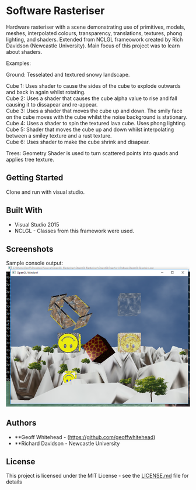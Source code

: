 # Software Rasteriser

Hardware rasteriser with a scene demonstrating use of primitives, models, meshes, interpolated colours, transparency, translations, textures, phong lighting, and shaders. Extended from NCLGL frameowork created by Rich Davidson (Newcastle University). Main focus of this project was to learn about shaders.

Examples:

Ground: Tesselated and textured snowy landscape.

Cube 1: Uses shader to cause the sides of the cube to explode outwards and back in again whilst rotating.<br />
Cube 2: Uses a shader that causes the cube alpha value to rise and fall causing it to dissapear and re-appear.<br />
Cube 3: Uses a shader that moves the cube up and down. The smily face on the cube moves with the cube whilst the noise background is stationary.<br />
Cube 4: Uses a shader to spin the textured lava cube. Uses phong lighting.<br />
Cube 5: Shader that moves the cube up and down whilst interpolating between a smiley texture and a rust texture.<br />
Cube 6: Uses shader to make the cube shrink and disapear.

Trees: Geometry Shader is used to turn scattered points into quads and applies tree texture.

## Getting Started

Clone and run with visual studio.

## Built With

* Visual Studio 2015
* NCLGL - Classes from this framework were used.

## Screenshots

Sample console output:
![console output](./ss1.png)

## Authors

* **Geoff Whitehead - (https://github.com/geoffwhitehead)
* **Richard Davidson - Newcastle University

## License

This project is licensed under the MIT License - see the [LICENSE.md](./LICENSE.md) file for details
